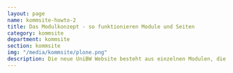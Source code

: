 ```yaml
---
layout: page
name: kommsite-howto-2
title: Das Modulkonzept - so funktionieren Module und Seiten
category: kommsite
department: kommsite
section: kommsite
img: "/media/kommsite/plone.png"
description: Die neue UniBW Website besteht aus einzelnen Modulen, die die Daten aus den zuvor angelegten Inhaltsseiten generieren. Diese Module können dann in die Modulseiten eingefügt werden. 
---
```


